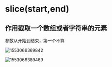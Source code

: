 # slice(start,end)

## 作用截取一个数组或者字符串的元素

参数从开始到结束，第一个不算

![1553066369842](C:\Users\Administrator\AppData\Roaming\Typora\typora-user-images\1553066369842.png)

![1553066389469](C:\Users\Administrator\AppData\Roaming\Typora\typora-user-images\1553066389469.png)